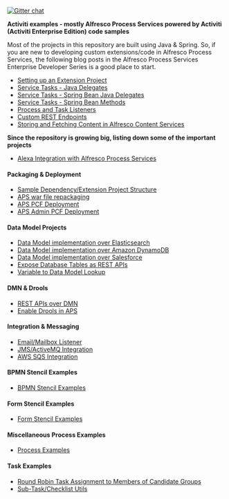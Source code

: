 [![Gitter chat](https://badges.gitter.im/gitterHQ/gitter.png)](https://gitter.im/ciju-activiti-examples/Lobby?utm_source=badge&utm_medium=badge&utm_campaign=pr-badge&utm_content=badge)

**Activiti examples - mostly Alfresco Process Services powered by Activiti (Activiti Enterprise Edition) code samples**

Most of the projects in this repository are built using Java & Spring. So, if you are new to developing custom extensions/code in Alfresco Process Services, the following blog posts in the Alfresco Process Services Enterprise Developer Series is a good place to start.
* [Setting up an Extension Project](https://community.alfresco.com/community/bpm/blog/2016/11/14/activiti-enterprise-developer-series-setting-up-an-extension-project)
* [Service Tasks - Java Delegates](https://community.alfresco.com/community/bpm/blog/2016/11/15/activiti-enterprise-developer-series-service-tasks-java-delegates)
* [Service Tasks - Spring Bean Java Delegates](https://community.alfresco.com/community/bpm/blog/2016/11/15/activiti-enterprise-developer-series-service-tasks-spring-bean-java-delegates)
* [Service Tasks - Spring Bean Methods](https://community.alfresco.com/community/bpm/blog/2016/11/15/activiti-enterprise-developer-series-service-tasks-spring-bean-methods)
* [Process and Task Listeners](https://community.alfresco.com/community/bpm/blog/2016/11/16/activiti-enterprise-developer-series-process-and-task-listeners)
* [Custom REST Endpoints](https://community.alfresco.com/community/bpm/blog/2016/11/18/activiti-enterprise-developer-series-custom-rest-endpoints)
* [Storing and Fetching Content in Alfresco Content Services](https://community.alfresco.com/community/bpm/blog/2016/12/01/activiti-enterprise-developer-series-storing-and-fetching-content-in-alfresco-ecm)

**Since the repository is growing big, listing down some of the important projects**

* [Alexa Integration with Alfresco Process Services](https://github.com/cijujoseph/activiti-examples/tree/master/activiti-alexa-demo)

#### Packaging & Deployment
* [Sample Dependency/Extension Project Structure](https://github.com/cijujoseph/activiti-examples/tree/master/activiti-project-structure)
* [APS war file repackaging](https://github.com/cijujoseph/activiti-examples/tree/master/activiti-app)
* [APS PCF Deployment](https://github.com/cijujoseph/activiti-examples/tree/master/activiti-admin-pcf)
* [APS Admin PCF Deployment](https://github.com/cijujoseph/activiti-examples/tree/master/activiti-app-pcf)

#### Data Model Projects
* [Data Model implementation over Elasticsearch](https://github.com/cijujoseph/activiti-examples/tree/master/activiti-custom-data-model-sample)
* [Data Model implementation over Amazon DynamoDB](https://github.com/cijujoseph/activiti-examples/tree/master/aps-dynamodb-data-model)
* [Data Model implementation over Salesforce](https://github.com/cijujoseph/activiti-examples/tree/master/aps-salesforce-data-model)
* [Expose Database Tables as REST APIs](https://github.com/cijujoseph/activiti-examples/tree/master/aps-database-datamodel-rest-extension)
* [Variable to Data Model Lookup](https://github.com/cijujoseph/activiti-examples/tree/master/aps-variable-datamodel-mapping-utility)

#### DMN & Drools
* [REST APIs over DMN](https://github.com/cijujoseph/activiti-examples/tree/master/activiti-dmn-extension)
* [Enable Drools in APS](https://github.com/cijujoseph/activiti-examples/tree/master/aps-enable-drools)

#### Integration & Messaging
* [Email/Mailbox Listener](https://github.com/cijujoseph/activiti-examples/tree/master/aps-email-listener-extension)
* [JMS/ActiveMQ Integration](https://github.com/cijujoseph/activiti-examples/tree/master/aps-activemq-extension)
* [AWS SQS Integration](https://github.com/cijujoseph/activiti-examples/tree/master/aps-aws-sqs-extension)

#### BPMN Stencil Examples
* [BPMN Stencil Examples](https://github.com/cijujoseph/activiti-examples/tree/master/bpmn-stencils)

#### Form Stencil Examples
* [Form Stencil Examples](https://github.com/cijujoseph/activiti-examples/tree/master/stencil-samples)

#### Miscellaneous Process Examples
* [Process Examples](https://github.com/cijujoseph/activiti-examples/tree/master/process-samples)

#### Task Examples
* [Round Robin Task Assignment to Members of Candidate Groups](https://github.com/cijujoseph/activiti-examples/tree/master/aps-dynamic-task-assignment-extension)
* [Sub-Task/Checklist Utils](https://github.com/cijujoseph/activiti-examples/tree/master/activiti-sub-task-utils)

